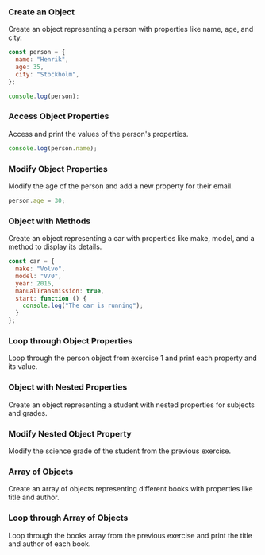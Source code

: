 ### Create an Object

Create an object representing a person with properties like name, age, and city.

```js
const person = {
  name: "Henrik",
  age: 35,
  city: "Stockholm",
};

console.log(person);
```

### Access Object Properties

Access and print the values of the person's properties.

```js
console.log(person.name); 
```

### Modify Object Properties

Modify the age of the person and add a new property for their email.

```js
person.age = 30;
```

### Object with Methods

Create an object representing a car with properties like make, model, and a method to display its details.

```js
const car = {
  make: "Volvo",
  model: "V70",
  year: 2016,
  manualTransmission: true,
  start: function () {
    console.log("The car is running");
  }
};
```


### Loop through Object Properties

Loop through the person object from exercise 1 and print each property and its value.

### Object with Nested Properties

Create an object representing a student with nested properties for subjects and grades.

### Modify Nested Object Property

Modify the science grade of the student from the previous exercise.

### Array of Objects

Create an array of objects representing different books with properties like title and author.

### Loop through Array of Objects

Loop through the books array from the previous exercise and print the title and author of each book.
